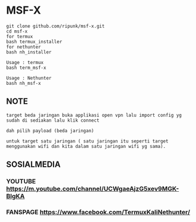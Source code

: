 # MSF-X
```
git clone github.com/ripunk/msf-x.git
cd msf-x
for termux
bash termux_installer
for nethunter 
bash nh_installer

Usage : termux
bash term_msf-x

Usage : Nethunter
bash nh_msf-x
```
## NOTE
```
target beda jaringan buka applikasi open vpn lalu import config yg sudah di sediakan lalu klik connect

dah pilih payload (beda jaringan)

untuk target satu jaringan ( satu jaringan itu seperti target menggunakan wifi dan kita dalam satu jaringan wifi yg sama).                             
```

## SOSIALMEDIA

### YOUTUBE https://m.youtube.com/channel/UCWgaeAjzG5xev9MGK-BlgKA

### FANSPAGE https://www.facebook.com/TermuxKaliNethunter/

